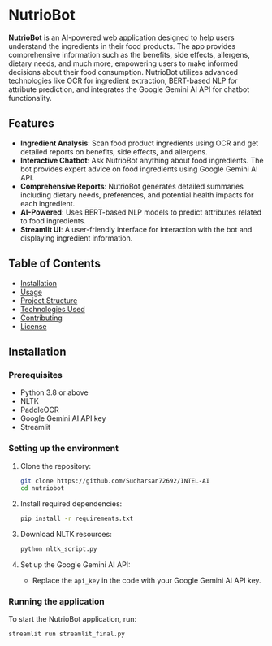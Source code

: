 # NutrioBot

**NutrioBot** is an AI-powered web application designed to help users understand the ingredients in their food products. The app provides comprehensive information such as the benefits, side effects, allergens, dietary needs, and much more, empowering users to make informed decisions about their food consumption. NutrioBot utilizes advanced technologies like OCR for ingredient extraction, BERT-based NLP for attribute prediction, and integrates the Google Gemini AI API for chatbot functionality.

## Features

- **Ingredient Analysis**: Scan food product ingredients using OCR and get detailed reports on benefits, side effects, and allergens.
- **Interactive Chatbot**: Ask NutrioBot anything about food ingredients. The bot provides expert advice on food ingredients using Google Gemini AI API.
- **Comprehensive Reports**: NutrioBot generates detailed summaries including dietary needs, preferences, and potential health impacts for each ingredient.
- **AI-Powered**: Uses BERT-based NLP models to predict attributes related to food ingredients.
- **Streamlit UI**: A user-friendly interface for interaction with the bot and displaying ingredient information.

## Table of Contents
- [Installation](#installation)
- [Usage](#usage)
- [Project Structure](#project-structure)
- [Technologies Used](#technologies-used)
- [Contributing](#contributing)
- [License](#license)

## Installation

### Prerequisites
- Python 3.8 or above
- NLTK
- PaddleOCR
- Google Gemini AI API key
- Streamlit

### Setting up the environment
1. Clone the repository:
    ```bash
    git clone https://github.com/Sudharsan72692/INTEL-AI
    cd nutriobot
    ```

2. Install required dependencies:
    ```bash
    pip install -r requirements.txt
    ```

3. Download NLTK resources:
    ```bash
    python nltk_script.py
    ```

4. Set up the Google Gemini AI API:
    - Replace the `api_key` in the code with your Google Gemini AI API key.

### Running the application
To start the NutrioBot application, run:
```bash
streamlit run streamlit_final.py
